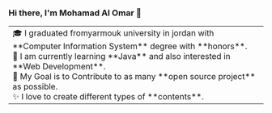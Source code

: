 ### Hi there, I'm Mohamad Al Omar 👋

<table>
<tr>
  <td valign="center">
    🎓 I graduated fromyarmouk university in jordan with **Computer Information System** degree with **honors**.<br/>
    🌱 I am currently learning **Java** and also interested in **Web Development**.<br/>
    🎯 My Goal is to Contribute to as many **open source project** as possible.<br/>
    ✨ I love to create different types of **contents**.<br/>
  </td>
<!--<td >
  
# this is my daily.dev card, you can edit this accordingly
    <a href="https://app.daily.dev/Astrodevil"><img src="https://api.daily.dev/devcards/81fef2c2311f4739a063dbde61b40fe2.png?r=1fr" width="300" alt="Mr. Ånand's Dev Card"/></a>
  </td>-->
</tr>
</table>

<!--
**Mohamad-Al-Omar/Mohamad-Al-Omar** is a ✨ _special_ ✨ repository because its `README.md` (this file) appears on your GitHub profile.

Here are some ideas to get you started:

- 🔭 I’m currently working on ...
- 🌱 I’m currently learning ...
- 👯 I’m looking to collaborate on ...
- 🤔 I’m looking for help with ...
- 💬 Ask me about ...
- 📫 How to reach me: ...
- 😄 Pronouns: ...
- ⚡ Fun fact: ...
-->
